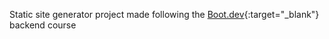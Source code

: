 Static site generator project made following the [Boot.dev](https://www.boot.dev/){:target="_blank"} backend course
